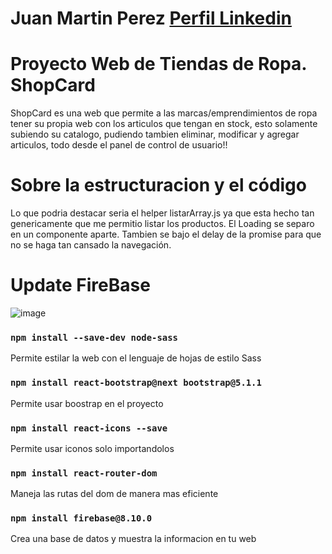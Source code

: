 # Juan Martin Perez [Perfil Linkedin](https://www.linkedin.com/in/juan-martin-perez-6ba077177/)
# Proyecto Web de Tiendas de Ropa. ShopCard
ShopCard es una web que permite a las marcas/emprendimientos de ropa tener su propia web con los articulos que tengan en stock, esto solamente subiendo su catalogo, pudiendo tambien eliminar, modificar y agregar articulos, todo desde el panel de control de usuario!!
# Sobre la estructuracion y el código
Lo que podria destacar seria el helper listarArray.js ya que esta hecho tan genericamente que me permitio listar los productos. El Loading se separo en un componente aparte. Tambien se bajo el delay de la promise para que no se haga tan cansado la navegación.

# Update FireBase

![image](https://github.com/EfimeroM/ProyectoFinalReactJs/blob/main/src/media/ShopCard.gif)    

### `npm install --save-dev node-sass`

Permite estilar la web con el lenguaje de hojas de estilo Sass

### `npm install react-bootstrap@next bootstrap@5.1.1`

Permite usar boostrap en el proyecto

### `npm install react-icons --save`

Permite usar iconos solo importandolos

### `npm install react-router-dom`

Maneja las rutas del dom de manera mas eficiente

### `npm install firebase@8.10.0`

Crea una base de datos y muestra la informacion en tu web